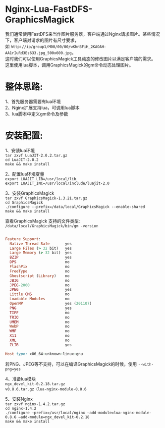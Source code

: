 # Nginx-Lua-FastDFS-GraphicsMagick

我们通常使用FastDFS来当作图片服务器，客户端通过Nginx请求图片。某些情况下，客户端对请求的图片有尺寸要求，<br />如  `http://ip/group1/M00/00/00/wKhnBFiH_2KAOAH-AA1rIuRd3Es633.jpg_500x600.jpg`。<br />这时我们可以使用GraphicsMagick工具动态的修改图片以满足客户端的需求。<br/>
这里使用lua脚本，调用GraphicsMagick的gm命令动态处理图片。<br/>

 # 整体思路:
1、首先服务器需要有lua环境<br />
2、Nginx扩展支持lua，可调用lua脚本<br />
3、lua脚本中定义gm命令及参数<br />

# 安装配置:
1、安装lua环境<br />
`tar zxvf LuaJIT-2.0.2.tar.gz`<br />
`cd LuaJIT-2.0.2`<br />
`make && make install`<br />

2、配置lua环境变量<br />
`export LUAJIT_LIB=/usr/local/lib`<br />
`export LUAJIT_INC=/usr/local/include/luajit-2.0`<br />

3、安装GraphicsMagick<br />
`tar zxvf GraphicsMagick-1.3.21.tar.gz`<br />
`cd GraphicsMagick`<br />
`./configure --prefix=/data/local/GraphicsMagick --enable-shared`<br />
`make && make install`<br />

查看GraphicsMagick 支持的文件类型:<br />
`/data/local/GraphicsMagick/bin/gm -version`<br />


```ruby

Feature Support:
  Native Thread Safe       yes
  Large Files (> 32 bit)   yes
  Large Memory (> 32 bit)  yes
  BZIP                     yes
  DPS                      no
  FlashPix                 no
  FreeType                 no
  Ghostscript (Library)    no
  JBIG                     no
  JPEG-2000                no
  JPEG                     yes
  Little CMS               no
  Loadable Modules         no
  OpenMP                   yes (201107)
  PNG                      yes
  TIFF                     no
  TRIO                     no
  UMEM                     no
  WebP                     no
  WMF                      no
  X11                      no
  XML                      no
  ZLIB                     yes

Host type: x86_64-unknown-linux-gnu

```

若PNG、JPEG等不支持，可以在编译GraphicsMagick的时候，使用 `--with-png=yes`

4、准备lua模块<br />
`ngx_devel_kit-0.2.18.tar.gz` <br />
`v0.8.6.tar.gz（lua-nginx-module-0.8.6`<br />

5、安装Nginx<br />
`tar zxvf nginx-1.4.2.tar.gz`<br />
`cd nginx-1.4.2`<br />
`./configure —prefix=/usr/local/nginx —add-module=lua-nginx-module-0.8.6 —add-module=ngx_devel_kit-0.2.18`<br />
`make && make install`<br />

